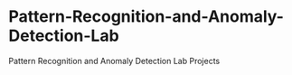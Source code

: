 # Pattern-Recognition-and-Anomaly-Detection-Lab
Pattern Recognition and Anomaly Detection Lab Projects
